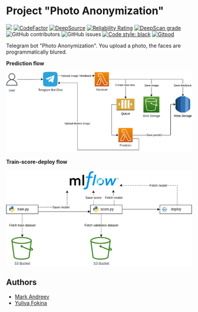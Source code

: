 # Project "Photo Anonymization"

[<img src="https://img.shields.io/badge/license-Apache_2.0-blue">](https://github.com/mrk-andreev/ml-system-design-22/blob/master/README.md)
[![CodeFactor](https://www.codefactor.io/repository/github/mrk-andreev/ml-system-design-22/badge)](https://www.codefactor.io/repository/github/mrk-andreev/ml-system-design-22)
[![DeepSource](https://deepsource.io/gh/mrk-andreev/ml-system-design-22.svg/?label=active+issues&token=iVXZ3xbgH0f0xA2g7o6WCJTX)](https://deepsource.io/gh/mrk-andreev/ml-system-design-22/?ref=repository-badge)
[![Reliability Rating](https://sonarcloud.io/api/project_badges/measure?project=mrk-andreev_ml-system-design-22&metric=reliability_rating)](https://sonarcloud.io/summary/new_code?id=mrk-andreev_ml-system-design-22)
[![DeepScan grade](https://deepscan.io/api/teams/15308/projects/22673/branches/672111/badge/grade.svg)](https://deepscan.io/dashboard#view=project&tid=15308&pid=22673&bid=672111)
![GitHub contributors](https://img.shields.io/github/contributors/mrk-andreev/ml-system-design-22)
![GitHub issues](https://img.shields.io/github/issues/mrk-andreev/ml-system-design-22)
[![Code style: black](https://img.shields.io/badge/code%20style-black-000000.svg)](https://github.com/psf/black)
[![Gitpod](https://img.shields.io/badge/Gitpod-ready--to--code-blue?logo=gitpod)](https://gitpod.io/#https://github.com/mrk-andreev/ml-system-design-22)

Telegram bot "Photo Anonymization". You upload a photo, the faces are programmatically blured.

**Prediction flow**

![Image](docs/images/prediction-feedback-flow-diagram.png)

**Train-score-deploy flow**

![Image](docs/images/model-flow-diagram.png)

## Authors

- [Mark Andreev](https://github.com/mrk-andreev)
- [Yuliya Fokina](https://github.com/foookinaaa)
